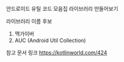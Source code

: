 안드로이드 유틸 코드 모음집 라이브러리 만들어보기 

라이브러리 이름 후보 
1. 맥가이버
2. AUC (Android Util Collection)

참고 문서 링크
https://kotlinworld.com/424
